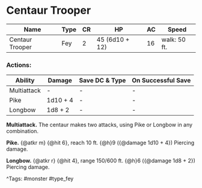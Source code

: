 # Centaur Trooper

| Name | Type | CR | HP | AC | Speed |
|------|------|----|----|----|-------|
| Centaur Trooper | Fey | 2 | 45 (6d10 + 12) | 16 | walk: 50 ft. |

### Actions:

| Ability | Damage | Save DC & Type | On Successful Save |
|---------|--------|----------------|--------------------|
| Multiattack | - | - | - |
| Pike | 1d10 + 4 | - | - |
| Longbow | 1d8 + 2 | - | - |


**Multiattack.** The centaur makes two attacks, using Pike or Longbow in any combination.

**Pike.** {@atkr m} {@hit 6}, reach 10 ft. {@h}9 ({@damage 1d10 + 4}) Piercing damage.

**Longbow.** {@atkr r} {@hit 4}, range 150/600 ft. {@h}6 ({@damage 1d8 + 2}) Piercing damage.

^Tags: #monster #type_fey